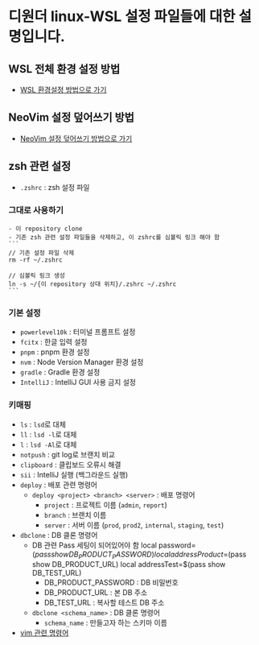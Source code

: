# 디원더 linux-WSL 설정 파일들에 대한 설명입니다.

## WSL 전체 환경 설정 방법
- [WSL 환경설정 방법으로 가기](https://github.com/yongsuChang/.dotfiles/blob/main/wsl_manual.md "Go to manual")

## NeoVim 설정 덮어쓰기 방법
- [NeoVim 설정 덮어쓰기 방법으로 가기](https://github.com/yongsuChang/.dotfiles/tree/main/nvim "Go to nvim")

## zsh 관련 설정
- `.zshrc` : zsh 설정 파일

### 그대로 사용하기
    - 이 repository clone
    - 기존 zsh 관련 설정 파일들을 삭제하고, 이 zshrc를 심볼릭 링크 해야 함
    ```
    // 기존 설정 파일 삭제
    rm -rf ~/.zshrc

    // 심볼릭 링크 생성
    ln -s ~/{이 repository 상대 위치}/.zshrc ~/.zshrc
    ```

### 기본 설정
- `powerlevel10k` : 터미널 프롬프트 설정
- `fcitx` : 한글 입력 설정
- `pnpm` : pnpm 환경 설정
- `nvm` : Node Version Manager 환경 설정
- `gradle` : Gradle 환경 설정
- `IntelliJ` : IntelliJ GUI 사용 금지 설정


### 키매핑
- `ls` : `lsd`로 대체
- `ll` : `lsd -l`로 대체
- `l` : `lsd -Al`로 대체
- `notpush` : git log로 브랜치 비교
- `clipboard` : 클립보드 오류시 해결
- `sii` : IntelliJ 실행 (백그라운드 실행)
- `deploy` : 배포 관련 명령어
    - `deploy <project> <branch> <server>` : 배포 명령어
        - `project` : 프로젝트 이름 (`admin`, `report`)
        - `branch` : 브랜치 이름
        - `server` : 서버 이름 (`prod`, `prod2`, `internal`, `staging`, `test`)
- `dbclone` : DB 클론 명령어
    - DB 관련 Pass 세팅이 되어있어야 함
    local password=$(pass show DB_PRODUCT_PASSWORD)
    local addressProduct=$(pass show DB_PRODUCT_URL)
    local addressTest=$(pass show DB_TEST_URL)
        - DB_PRODUCT_PASSWORD : DB 비밀번호
        - DB_PRODUCT_URL : 본 DB 주소
        - DB_TEST_URL : 복사할 테스트 DB 주소
    - `dbclone <schema_name>` : DB 클론 명령어
        - `schema_name` : 만들고자 하는 스키마 이름
- [vim 관련 명령어](https://github.com/yongsuChang/.dotfiles/tree/main/nvim#%ED%82%A4%EB%A7%B5%ED%95%91 "Go to vim key mapping")

